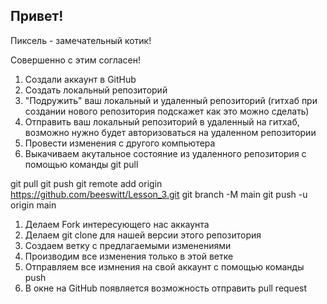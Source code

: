 ## Привет!

Пиксель - замечательный котик!

Совершенно с этим согласен!

1. Создали аккаунт в GitHub
2. Создать локальный репозиторий
3. "Подружить" ваш локальный и удаленный репозиторий (гитхаб при создании нового репозитория подскажет как это можно сделать)
4. Отправить ваш локальный репозиторий в удаленный на гитхаб, возможно нужно будет авторизоваться на удаленном репозитории
5. Провести изменения с другого компьютера
6. Выкачиваем акутальное состояние из удаленного репозитория с помощью команды git pull

git pull
git push
git remote add origin https://github.com/beeswitt/Lesson_3.git
git branch -M main
git push -u origin main

1. Делаем Fork интересующего нас аккаунта
2. Делаем git clone для нашей версии этого репозитория
3. Создаем ветку с предлагаемыми изменениями
4. Производим все изменения только в этой ветке
5. Отправляем все измнения на свой аккаунт с помощью команды push
6. В окне на GitHub появляется возможность отправить pull request
